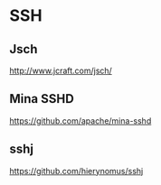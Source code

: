 # SSH
## Jsch
http://www.jcraft.com/jsch/

## Mina SSHD
https://github.com/apache/mina-sshd

## sshj
https://github.com/hierynomus/sshj
